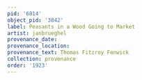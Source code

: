 ```yaml
---
pid: '6814'
object_pid: '3842'
label: Peasants in a Wood Going to Market
artist: janbrueghel
provenance_date:
provenance_location:
provenance_text: Thomas Fitzroy Fenwick
collection: provenance
order: '1923'
---
```


